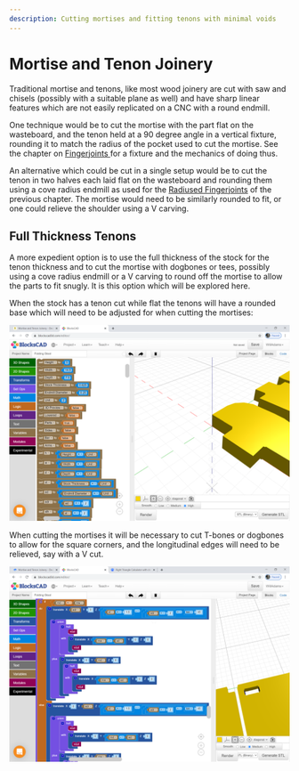 ```yaml
---
description: Cutting mortises and fitting tenons with minimal voids
---
```


# Mortise and Tenon Joinery

Traditional mortise and tenons, like most wood joinery are cut with saw and chisels \(possibly with a suitable plane as well\) and have sharp linear features which are not easily replicated on a CNC with a round endmill.

One technique would be to cut the mortise with the part flat on the wasteboard, and the tenon held at a 90 degree angle in a vertical fixture, rounding it to match the radius of the pocket used to cut the mortise. See the chapter on [Fingerjoints ](fingerjoints.md)for a fixture and the mechanics of doing thus.

An alternative which could be cut in a single setup would be to cut the tenon in two halves each laid flat on the wasteboard and rounding them using a cove radius endmill as used for the [Radiused Fingerjoints](radiused-fingerjoints.md) of the previous chapter. The mortise would need to be similarly rounded to fit, or one could relieve the shoulder using a V carving.

## Full Thickness Tenons

A more expedient option is to use the full thickness of the stock for the tenon thickness and to cut the mortise with dogbones or tees, possibly using a cove radius endmill or a V carving to round off the mortise to allow the parts to fit snugly. It is this option which will be explored here.

When the stock has a tenon cut while flat the tenons will have a rounded base which will need to be adjusted for when cutting the mortises:

![Tenons cut from flat stock.](.gitbook/assets/image%20%2858%29.png)

When cutting the mortises it will be necessary to cut T-bones or dogbones to allow for the square corners, and the longitudinal edges will need to be relieved, say with a V cut.

![Mortises relieved with a V cut.](.gitbook/assets/image%20%2859%29.png)







